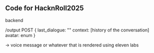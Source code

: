 
## Code for HacknRoll2025

backend 

/output POST {
  last_dialogue: ""
  context: [history of the conversation]
  avatar: enum 
}

-> voice message or whatever that is rendered using eleven labs



